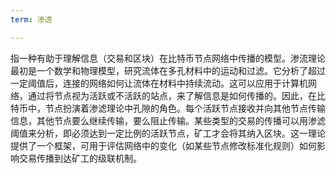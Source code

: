 ```yaml
---
term: 渗透

---
```

指一种有助于理解信息（交易和区块）在比特币节点网络中传播的模型。渗流理论最初是一个数学和物理模型，研究流体在多孔材料中的运动和过滤。它分析了超过一定阈值后，连接的网络如何让流体在材料中持续流动。这可以应用于计算机网络，通过将节点视为活跃或不活跃的站点，来了解信息是如何传播的。因此，在比特币中，节点扮演着渗滤理论中孔隙的角色。每个活跃节点接收并向其他节点传输信息，其他节点要么继续传输，要么阻止传输。某些类型的交易的传播可以用渗滤阈值来分析，即必须达到一定比例的活跃节点，矿工才会将其纳入区块。这一理论提供了一个框架，可用于评估网络中的变化（如某些节点修改标准化规则）如何影响交易传播到达矿工的级联机制。